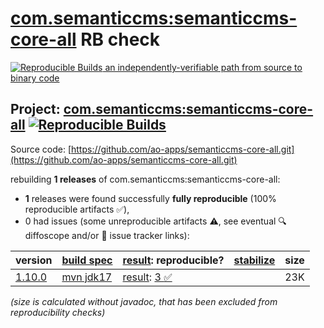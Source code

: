 [com.semanticcms:semanticcms-core-all](https://central.sonatype.com/artifact/com.semanticcms/semanticcms-core-all/versions) RB check
=======

[![Reproducible Builds](https://reproducible-builds.org/images/logos/rb.svg) an independently-verifiable path from source to binary code](https://reproducible-builds.org/)

## Project: [com.semanticcms:semanticcms-core-all](https://central.sonatype.com/artifact/com.semanticcms/semanticcms-core-all/versions) [![Reproducible Builds](https://img.shields.io/endpoint?url=https://raw.githubusercontent.com/jvm-repo-rebuild/reproducible-central/master/content/com/semanticcms/semanticcms-core-all/badge.json)](https://github.com/jvm-repo-rebuild/reproducible-central/blob/master/content/com/semanticcms/semanticcms-core-all/README.md)

Source code: [https://github.com/ao-apps/semanticcms-core-all.git](https://github.com/ao-apps/semanticcms-core-all.git)

rebuilding **1 releases** of com.semanticcms:semanticcms-core-all:
- **1** releases were found successfully **fully reproducible** (100% reproducible artifacts :white_check_mark:),
- 0 had issues (some unreproducible artifacts :warning:, see eventual :mag: diffoscope and/or :memo: issue tracker links):

| version | [build spec](/BUILDSPEC.md) | [result](https://reproducible-builds.org/docs/jvm/): reproducible? | [stabilize](https://github.com/google/oss-rebuild/blob/main/cmd/stabilize/README.md) | size |
| -- | --------- | ------ | ------ | -- |
| [1.10.0](https://central.sonatype.com/artifact/com.semanticcms/semanticcms-core-all/1.10.0/pom) | [mvn jdk17](semanticcms-core-all-1.10.0.buildspec) | [result](semanticcms-core-all-1.10.0.buildinfo): [3 :white_check_mark: ](semanticcms-core-all-1.10.0.buildcompare) | | 23K |

<i>(size is calculated without javadoc, that has been excluded from reproducibility checks)</i>
